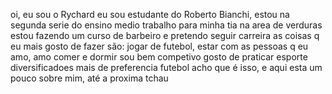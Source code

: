 oi, eu sou o Rychard
eu sou estudante do Roberto Bianchi, estou na segunda serie do ensino medio
trabalho para minha tia na area de verduras
estou fazendo um curso de barbeiro e pretendo seguir carreira
as coisas q eu mais gosto de fazer são:
jogar de futebol, estar com as pessoas q eu amo, amo comer e dormir 
sou bem competivo gosto de praticar esporte diversificadoes mais de preferencia futebol
acho que é isso, e aqui esta um pouco sobre mim, até a proxima tchau
